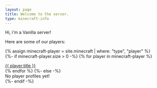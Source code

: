 ```yaml
---
layout: page
title: Welcome to the server.
type: minecraft-info
---
```

Hi, i'm a Vanilla server!

Here are some of our players:

{% assign minecraft-player = site.minecraft | where: "type", "player" %}
{%- if minecraft-player.size > 0 -%}
{% for player in minecraft-player %}
<div class="minecraft"><a href="{{ player.url }}">{{ player.title }}</a></div>
{% endfor %}
{%- else -%}
<div class="minecraft">No player profiles yet!</div>
{%- endif -%}